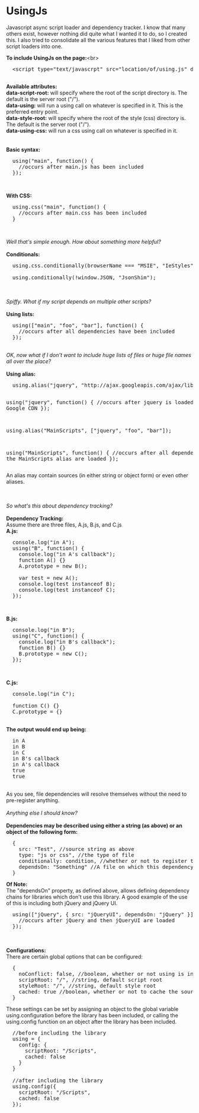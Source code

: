 UsingJs
=======

Javascript async script loader and dependency tracker. I know that many others exist, 
however nothing did quite what I wanted it to do, so I created this. I also tried to 
consolidate all the various features that I liked from other script loaders into one.

<b>To include UsingJs on the page:</b><br\>

<pre>
  &lt;script type="text/javascrpt" src="location/of/using.js" data-script-root="/script/root" data-using="'main'"&gt;&lt;/script&gt;<br/>
</pre>
<b>Available attributes: </b><br/>
<b>data-script-root:</b> will specify where the root of the script directory is. The default is the server root ("/").<br/>
<b>data-using:</b> will run a using call on whatever is specified in it. This is the preferred entry point. <br/>
<b>data-style-root:</b> will specify where the root of the style (css) directory is. The default is the server root ("/").<br/>
<b>data-using-css:</b> will run a css using call on whatever is specified in it.<br/>
<br/><br/>
<b>Basic syntax:</b>
<pre>
  using("main", function() {
    //occurs after main.js has been included
  });
</pre><br/>
<b>With CSS:</b>
<pre>
  using.css("main", function() {
    //occurs after main.css has been included
  }
</pre>
<br/>

<i>Well that's simple enough. How about something more helpful?</i><br/>
<br/>
<b>Conditionals:</b>
<pre>
  using.css.conditionally(browserName === "MSIE", "IeStyles");

  using.conditionally(!window.JSON, "JsonShim");
</pre>
     
<br/><br/>
<i>Spiffy. What if my script depends on multiple other scripts?</i><br/>
<br/>
<b>Using lists:</b>
<pre>
  using(["main", "foo", "bar"], function() {
    //occurs after all dependencies have been included
  });
</pre>
<br/>
<i>OK, now what if I don't want to include huge lists of files or huge file names all over the place?</i><br/>
<br/>
<b>Using alias:</b>
<pre>
  using.alias("jquery", "http://ajax.googleapis.com/ajax/libs/jquery/1.10.2/jquery.min.js");

  using("jquery", function() {
    //occurs after jquery is loaded from the Google CDN
  });

  using.alias("MainScripts", ["jquery", "foo", "bar"]);

  using("MainScripts", function() {
    //occurs after all dependencies in the MainScripts alias are loaded
  });
</pre>
An alias may contain sources (in either string or object form) or even other aliases.

<br/><br/>
<i>So what's this about dependency tracking?</i><br/>
<br/>
<b>Dependency Tracking:</b><br/>
Assume there are three files, A.js, B.js, and C.js<br/>
<b>A.js:</b>
<pre>
  console.log("in A");
  using("B", function() {
    console.log("in A's callback");
    function A() {}
    A.prototype = new B();
    
    var test = new A();
    console.log(test instanceof B);
    console.log(test instanceof C);
  });
</pre>
<br/>

<b>B.js:</b>
<pre>
  console.log("in B");
  using("C", function() {
    console.log("in B's callback");
    function B() {}
    B.prototype = new C();
  });
</pre>
<br/>

<b>C.js:</b>
<pre>
  console.log("in C");
  
  function C() {}
  C.prototype = {}
</pre>
<br/>
<b>The output would end up being:</b>
<pre>
  in A
  in B
  in C
  in B's callback
  in A's callback
  true
  true
</pre>
<br/>
As you see, file dependencies will resolve themselves without the need to pre-register anything.
<br/><br/>
<i>Anything else I should know?</i><br/>
<br/>
<b>Dependencies may be described using either a string (as above) or an object of the following form:</b>
<pre>
  {
    src: "Test", //source string as above                                  (string, required)
    type: "js or css", //the type of file                                  (string, optional)
    conditionally: condition, //whether or not to register this dependency (boolean, optional)
    dependsOn: "Something" //A file on which this dependency is dependant  (string or dependency, optional)
  }
</pre>

<b>Of Note:</b><br/>
The "dependsOn" property, as defined above, allows defining dependency chains for libraries which don't 
use this library. A good example of the use of this is including both jQuery and jQuery UI.
<pre>
  using(["jQuery", { src: "jQueryUI", dependsOn: "jQuery" }], function() {
    //occurs after jQuery and then jQueryUI are loaded
  });
</pre>
<br/><br/>
<b>Configurations:</b><br/>
There are certain global options that can be configured:
<pre>
  {
    noConflict: false, //boolean, whether or not using is inserted into the global scope
    scriptRoot: "/", //string, default script root
    styleRoot: "/", //string, default style root
    cached: true //boolean, whether or not to cache the source files
  }
</pre>
These settings can be set by assigning an object to the global variable using.configuration before 
the library has been included, or calling the using.config function on an object after the library 
has been included.
<pre>
  //before including the library
  using = {
    config: {
      scriptRoot: "/Scripts",
      cached: false
    }
  }
  
  //after including the library
  using.config({
    scriptRoot: "/Scripts",
    cached: false
  });
</pre>
